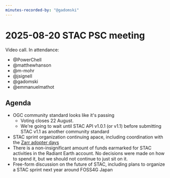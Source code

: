 ```yaml
---
minutes-recorded-by: "@gadomski"
---
```


# 2025-08-20 STAC PSC meeting

Video call.
In attendance:

- @PowerChell
- @matthewhanson
- @m-mohr
- @jsignell
- @gadomski
- @emmanuelmathot

## Agenda

- OGC community standard looks like it's passing
  - Voting closes 22 August.
  - We're going to wait until STAC API v1.0.1 (or v1.1) before submitting STAC v1.1 as another community standard
- STAC sprint organization continuing apace, including coordination with the [Zarr adopter days](https://discourse.pangeo.io/t/join-us-for-zarr-adopter-days-on-october-16-17-in-rome-italy/5356)
- There is a non-insignificant amount of funds earmarked for STAC activities in the Radiant Earth account.
  No decisions were made on how to spend it, but we should not continue to just sit on it.
- Free-form discussion on the future of STAC, including plans to organize a STAC sprint next year around FOSS4G Japan
